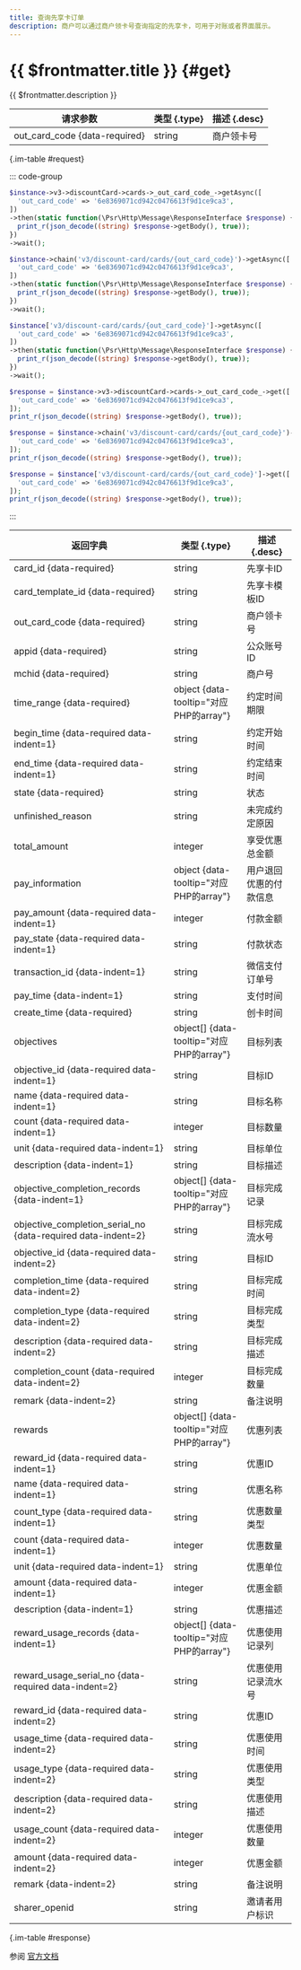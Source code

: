 ```yaml
---
title: 查询先享卡订单
description: 商户可以通过商户领卡号查询指定的先享卡，可用于对账或者界面展示。
---
```


# {{ $frontmatter.title }} {#get}

{{ $frontmatter.description }}

| 请求参数 | 类型 {.type} | 描述 {.desc}
| --- | --- | ---
| out_card_code {data-required} | string | 商户领卡号

{.im-table #request}

::: code-group

```php [异步纯链式]
$instance->v3->discountCard->cards->_out_card_code_->getAsync([
  'out_card_code' => '6e8369071cd942c0476613f9d1ce9ca3',
])
->then(static function(\Psr\Http\Message\ResponseInterface $response) {
  print_r(json_decode((string) $response->getBody(), true));
})
->wait();
```

```php [异步声明式]
$instance->chain('v3/discount-card/cards/{out_card_code}')->getAsync([
  'out_card_code' => '6e8369071cd942c0476613f9d1ce9ca3',
])
->then(static function(\Psr\Http\Message\ResponseInterface $response) {
  print_r(json_decode((string) $response->getBody(), true));
})
->wait();
```

```php [异步属性式]
$instance['v3/discount-card/cards/{out_card_code}']->getAsync([
  'out_card_code' => '6e8369071cd942c0476613f9d1ce9ca3',
])
->then(static function(\Psr\Http\Message\ResponseInterface $response) {
  print_r(json_decode((string) $response->getBody(), true));
})
->wait();
```

```php [同步纯链式]
$response = $instance->v3->discountCard->cards->_out_card_code_->get([
  'out_card_code' => '6e8369071cd942c0476613f9d1ce9ca3',
]);
print_r(json_decode((string) $response->getBody(), true));
```

```php [同步声明式]
$response = $instance->chain('v3/discount-card/cards/{out_card_code}')->get([
  'out_card_code' => '6e8369071cd942c0476613f9d1ce9ca3',
]);
print_r(json_decode((string) $response->getBody(), true));
```

```php [同步属性式]
$response = $instance['v3/discount-card/cards/{out_card_code}']->get([
  'out_card_code' => '6e8369071cd942c0476613f9d1ce9ca3',
]);
print_r(json_decode((string) $response->getBody(), true));
```

:::

| 返回字典 | 类型 {.type} | 描述 {.desc}
| --- | --- | ---
| card_id {data-required} | string | 先享卡ID
| card_template_id {data-required} | string | 先享卡模板ID
| out_card_code {data-required} | string | 商户领卡号
| appid {data-required} | string | 公众账号ID
| mchid {data-required} | string | 商户号
| time_range {data-required} | object {data-tooltip="对应PHP的array"} | 约定时间期限
| begin_time {data-required data-indent=1} | string | 约定开始时间
| end_time {data-required data-indent=1} | string | 约定结束时间
| state {data-required} | string | 状态
| unfinished_reason | string | 未完成约定原因
| total_amount | integer | 享受优惠总金额
| pay_information | object {data-tooltip="对应PHP的array"} | 用户退回优惠的付款信息
| pay_amount {data-required data-indent=1} | integer | 付款金额
| pay_state {data-required data-indent=1} | string | 付款状态
| transaction_id {data-indent=1} | string | 微信支付订单号
| pay_time {data-indent=1} | string | 支付时间
| create_time {data-required} | string | 创卡时间
| objectives | object[] {data-tooltip="对应PHP的array"} | 目标列表
| objective_id {data-required data-indent=1} | string | 目标ID
| name {data-required data-indent=1} | string | 目标名称
| count {data-required data-indent=1} | integer | 目标数量
| unit {data-required data-indent=1} | string | 目标单位
| description {data-indent=1} | string | 目标描述
| objective_completion_records {data-indent=1} | object[] {data-tooltip="对应PHP的array"} | 目标完成记录
| objective_completion_serial_no {data-required data-indent=2} | string | 目标完成流水号
| objective_id {data-required data-indent=2} | string | 目标ID
| completion_time {data-required data-indent=2} | string | 目标完成时间
| completion_type {data-required data-indent=2} | string | 目标完成类型
| description {data-required data-indent=2} | string | 目标完成描述
| completion_count {data-required data-indent=2} | integer | 目标完成数量
| remark {data-indent=2} | string | 备注说明
| rewards | object[] {data-tooltip="对应PHP的array"} | 优惠列表
| reward_id {data-required data-indent=1} | string | 优惠ID
| name {data-required data-indent=1} | string | 优惠名称
| count_type {data-required data-indent=1} | string | 优惠数量类型
| count {data-required data-indent=1} | integer | 优惠数量
| unit {data-required data-indent=1} | string | 优惠单位
| amount {data-required data-indent=1} | integer | 优惠金额
| description {data-indent=1} | string | 优惠描述
| reward_usage_records {data-indent=1} | object[] {data-tooltip="对应PHP的array"} | 优惠使用记录列
| reward_usage_serial_no {data-required data-indent=2} | string | 优惠使用记录流水号
| reward_id {data-required data-indent=2} | string | 优惠ID
| usage_time {data-required data-indent=2} | string | 优惠使用时间
| usage_type {data-required data-indent=2} | string | 优惠使用类型
| description {data-required data-indent=2} | string | 优惠使用描述
| usage_count {data-required data-indent=2} | integer | 优惠使用数量
| amount {data-required data-indent=2} | integer | 优惠金额
| remark {data-indent=2} | string | 备注说明
| sharer_openid | string | 邀请者用户标识

{.im-table #response}

参阅 [官方文档](https://pay.weixin.qq.com/wiki/doc/apiv3/wxpay/discount-card/chapter3_3.shtml)
